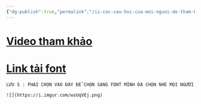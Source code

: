 ```yaml
---
{"dg-publish":true,"permalink":"/ii-cac-cau-hoi-cua-moi-nguoi-de-tham-khao/loi-font-khi-dung-excalidraw/","dgPassFrontmatter":true,"noteIcon":"1","created":"","updated":""}
---
```



# [Video tham khảo](https://www.youtube.com/watch?v=eKFmrSQhFA4)

# [Link tải font](https://fonts.google.com/?subset=vietnamese&fbclid=IwAR1CyYRfHar8Lk-ToPjo793lO-4Wg1Qph1TBjxrZm27OVr0ezwu7w-nFYx4)

```ad-note
LƯU S : PHẢI CHỌN VÀO ĐÂY ĐỂ CHỌN SANG FONT MÌNH ĐÃ CHỌN NHÉ MỌI NGƯỜI

![](https://i.imgur.com/wsUqVEj.png)

```
